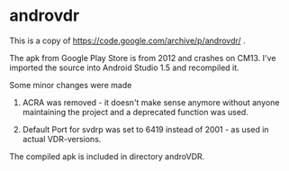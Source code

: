 # androvdr
This is a copy of https://code.google.com/archive/p/androvdr/ .

The apk from Google Play Store is from 2012 and crashes on CM13. I've imported the source into Android Studio 1.5 and recompiled it.

Some minor changes were made

1) ACRA was removed - it doesn't make sense anymore without anyone maintaining the project and a deprecated function was used.

2) Default Port for svdrp was set to 6419 instead of 2001 - as used in actual VDR-versions.

The compiled apk is included in directory androVDR.
